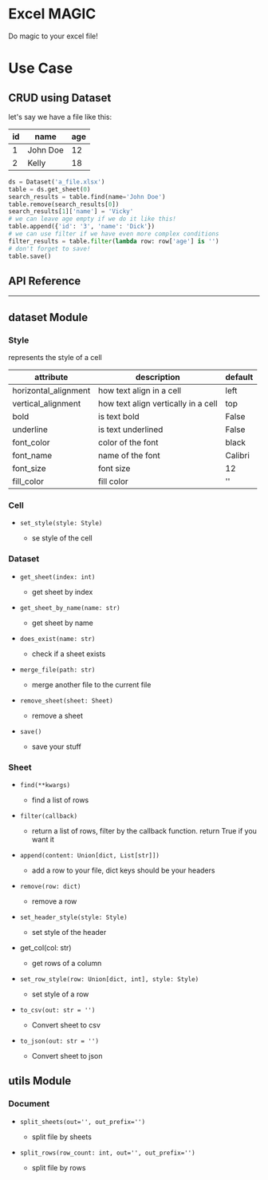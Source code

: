 # Excel MAGIC

Do magic to your excel file!

# Use Case

## CRUD using Dataset

let's say we have a file like this:

| id  | name     | age |
| --- | -------- | --- |
| 1   | John Doe | 12  |
| 2   | Kelly    | 18  |

```python
ds = Dataset('a_file.xlsx')
table = ds.get_sheet(0)
search_results = table.find(name='John Doe')
table.remove(search_results[0])
search_results[1]['name'] = 'Vicky'
# we can leave age empty if we do it like this!
table.append({'id': '3', 'name': 'Dick'})
# we can use filter if we have even more complex conditions
filter_results = table.filter(lambda row: row['age'] is '')
# don't forget to save!
table.save()
```

## API Reference

---

## dataset Module

### Style

represents the style of a cell

| attribute            | description                         | default |
| -------------------- | ----------------------------------- | ------- |
| horizontal_alignment | how text align in a cell            | left    |
| vertical_alignment   | how text align vertically in a cell | top     |
| bold                 | is text bold                        | False   |
| underline            | is text underlined                  | False   |
| font_color           | color of the font                   | black   |
| font_name            | name of the font                    | Calibri |
| font_size            | font size                           | 12      |
| fill_color           | fill color                          | ''      |

### Cell

- `set_style(style: Style)`
  
  - se style of the cell

### Dataset

- `get_sheet(index: int)`
  
  - get sheet by index

- `get_sheet_by_name(name: str)`
  
  - get sheet by name

- `does_exist(name: str)`
  
  - check if a sheet exists

- `merge_file(path: str)`
  
  - merge another file to the current file

- `remove_sheet(sheet: Sheet)`
  
  - remove a sheet

- `save()`
  
  - save your stuff

### Sheet

- `find(**kwargs)`
  
  - find a list of rows

- `filter(callback)`
  
  - return a list of rows, filter by the callback function. return True if you want it

- `append(content: Union[dict, List[str]])`
  
  - add a row to your file, dict keys should be your headers

- `remove(row: dict)`
  
  - remove a row

- `set_header_style(style: Style)`
  
  - set style of the header

- get_col(col: str)
  
  - get rows of a column

- `set_row_style(row: Union[dict, int], style: Style)`
  
  - set style of a row

- `to_csv(out: str = '')`
  
  - Convert sheet to csv

- `to_json(out: str = '')`
  
  - Convert sheet to json

## utils Module

### Document

- `split_sheets(out='', out_prefix='')`
  
  - split file by sheets

- `split_rows(row_count: int, out='', out_prefix='')`
  
  - split file by rows
